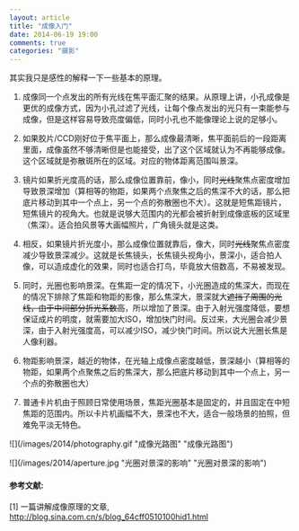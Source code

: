 ```yaml
---
layout: article
title: "成像入门"
date: 2014-06-19 19:00
comments: true
categories: "摄影"
---
```


其实我只是感性的解释一下一些基本的原理。

1. 成像同一个点发出的所有光线在焦平面汇聚的结果。从原理上讲，小孔成像是更优的成像方式，因为小孔过滤了光线，让每个像点发出的光只有一束能参与成像，但是这样容易导致亮度偏低，同时小孔也不能像理论上说的足够小。

2. 如果胶片/CCD刚好位于焦平面上，那么成像最清晰，焦平面前后的一段距离里面，成像虽然不够清晰但是也能接受，出了这个区域就认为不再能够成像。这个区域就是弥散斑所在的区域。对应的物体距离范围叫景深。

3. 镜片如果折光度高的话，那么成像位置靠前，像小，同时~~光线~~聚焦点密度增加导致景深增加（算相等的物距，如果两个点聚焦之后的焦深不大的话，那么把底片移动到其中一个点上，另一个点的弥散圈也不大）。这就是短焦距镜片，短焦镜片的视角大。也就是说够大范围内的光都会被折射到成像底板的区域里（焦深）。适合拍风景等大画幅照片，广角镜头就是这类。

4. 相反，如果镜片折光度小，那么成像位置就靠后，像大，同时~~光线~~聚焦点密度减少导致景深减少。这就是长焦镜头，长焦镜头视角小，景深小，适合拍人像，可以造成虚化的效果，同时也适合打鸟，毕竟放大倍数高，不易被发现。

5. 同时，光圈也影响景深。在焦距一定的情况下，小光圈造成的焦深大，而现在的情况下排除了焦距和物距的影像，那么焦深大，景深就大~~遮挡了周围的光线，由于中间部分折光系数高~~，所以增加了景深。由于入射光强度降低，要想保证成片的明度，就需要加大ISO，增加快门时间。反过来，大光圈会减少景深，由于入射光强度高，可以减少ISO，减少快门时间。所以说大光圈长焦是人像利器。

5. 物距影响景深，越近的物体，在光轴上成像点密度越低，景深越小（算相等的物距，如果两个点聚焦之后的焦深大，那么把底片移动到其中一个点上，另一个点的弥散圈也大）

7. 普通卡片机由于照顾日常使用场景，焦距光圈基本是固定的，并且固定在中短焦距的范围内。所以卡片机画幅不大，景深也不大，适合一般场景的拍照，但难免平淡无特色。

![](/images/2014/photography.gif "成像光路图" "成像光路图")

![](/images/2014/aperture.jpg "光圈对景深的影响" "光圈对景深的影响")

[1]: http://blog.sina.com.cn/s/blog_64cff0510100hid1.html "一篇讲解成像原理的文章"

#### 参考文献:

  \[1] 一篇讲解成像原理的文章, <http://blog.sina.com.cn/s/blog_64cff0510100hid1.html>
